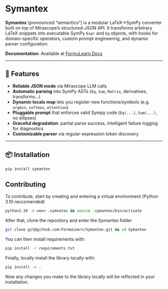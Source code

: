 # Symantex

**Symantex** (pronounced “semantics”) is a modular LaTeX→SymPy converter built on top of Mirascope’s structured-JSON API.  It transforms arbitrary LaTeX snippets into executable SymPy `Expr` and `Eq` objects, with hooks for domain-specific operators, custom prompt engineering, and dynamic parser configuration.

**Documentation:** Available at [FormuLearn Docs](https://docs.formulearn.org/docs/projects)

---

## 🚀 Features

- **Reliable JSON mode** via Mirascope LLM calls  
- **Automatic parsing** into SymPy ASTs (`Eq`, `Sum`, `Matrix`, derivatives, transforms…)  
- **Dynamic locals map** lets you register new functions/symbols (e.g. `argmin`, `softmax`, `attention`)  
- **Pluggable prompt** that enforces valid Sympy code (`Eq(...)`, `Sum(...)`, no ellipses)  
- **Graceful degradation**: partial parse success, intelligent failure logging for diagnostics  
- **Customizable parser** via regular-expression token discovery  

---

## 📦 Installation

```bash
pip install symantex
```

## Contributing

To contribute, start by creating and entering a virtual environment (Python 3.10 reccomended)

```bash
python3.10 -m venv .symnatex && source .symantex/bin/activate
```

After that, clone the repository and enter the Symantex folder

```bash
git clone git@github.com:FormuLearn/Symantex.git && cd Symantex
```

You can then install requirements with:

```bash
pip install -r requirements.txt
```

Finally, locally install the library locally with:

```bash
pip install -e .
```

Now any changes you make to the library locally will be reflected in your installation.
